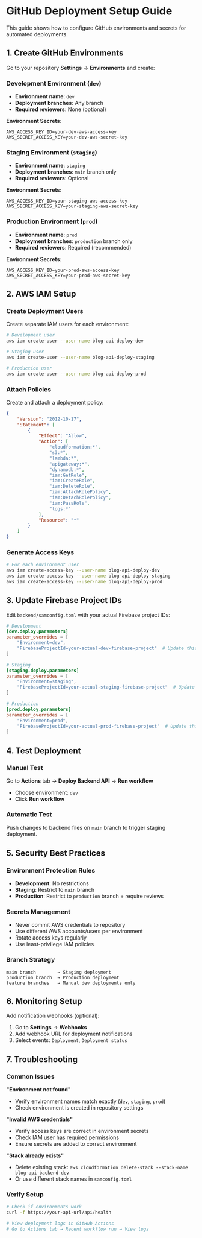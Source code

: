 # GitHub Deployment Setup Guide

This guide shows how to configure GitHub environments and secrets for automated deployments.

## 1. Create GitHub Environments

Go to your repository **Settings** → **Environments** and create:

### Development Environment (`dev`)
- **Environment name**: `dev`
- **Deployment branches**: Any branch
- **Required reviewers**: None (optional)

**Environment Secrets:**
```
AWS_ACCESS_KEY_ID=your-dev-aws-access-key
AWS_SECRET_ACCESS_KEY=your-dev-aws-secret-key
```

### Staging Environment (`staging`) 
- **Environment name**: `staging`
- **Deployment branches**: `main` branch only
- **Required reviewers**: Optional

**Environment Secrets:**
```
AWS_ACCESS_KEY_ID=your-staging-aws-access-key
AWS_SECRET_ACCESS_KEY=your-staging-aws-secret-key
```

### Production Environment (`prod`)
- **Environment name**: `prod`
- **Deployment branches**: `production` branch only
- **Required reviewers**: Required (recommended)

**Environment Secrets:**
```
AWS_ACCESS_KEY_ID=your-prod-aws-access-key
AWS_SECRET_ACCESS_KEY=your-prod-aws-secret-key
```

## 2. AWS IAM Setup

### Create Deployment Users

Create separate IAM users for each environment:

```bash
# Development user
aws iam create-user --user-name blog-api-deploy-dev

# Staging user  
aws iam create-user --user-name blog-api-deploy-staging

# Production user
aws iam create-user --user-name blog-api-deploy-prod
```

### Attach Policies

Create and attach a deployment policy:

```json
{
    "Version": "2012-10-17",
    "Statement": [
        {
            "Effect": "Allow",
            "Action": [
                "cloudformation:*",
                "s3:*",
                "lambda:*",
                "apigateway:*",
                "dynamodb:*",
                "iam:GetRole",
                "iam:CreateRole",
                "iam:DeleteRole",
                "iam:AttachRolePolicy",
                "iam:DetachRolePolicy",
                "iam:PassRole",
                "logs:*"
            ],
            "Resource": "*"
        }
    ]
}
```

### Generate Access Keys

```bash
# For each environment user
aws iam create-access-key --user-name blog-api-deploy-dev
aws iam create-access-key --user-name blog-api-deploy-staging
aws iam create-access-key --user-name blog-api-deploy-prod
```

## 3. Update Firebase Project IDs

Edit `backend/samconfig.toml` with your actual Firebase project IDs:

```toml
# Development
[dev.deploy.parameters]
parameter_overrides = [
    "Environment=dev",
    "FirebaseProjectId=your-actual-dev-firebase-project"  # Update this
]

# Staging
[staging.deploy.parameters] 
parameter_overrides = [
    "Environment=staging",
    "FirebaseProjectId=your-actual-staging-firebase-project"  # Update this
]

# Production
[prod.deploy.parameters]
parameter_overrides = [
    "Environment=prod", 
    "FirebaseProjectId=your-actual-prod-firebase-project"  # Update this
]
```

## 4. Test Deployment

### Manual Test
Go to **Actions** tab → **Deploy Backend API** → **Run workflow**
- Choose environment: `dev`
- Click **Run workflow**

### Automatic Test
Push changes to backend files on `main` branch to trigger staging deployment.

## 5. Security Best Practices

### Environment Protection Rules
- **Development**: No restrictions
- **Staging**: Restrict to `main` branch
- **Production**: Restrict to `production` branch + require reviews

### Secrets Management
- Never commit AWS credentials to repository
- Use different AWS accounts/users per environment
- Rotate access keys regularly
- Use least-privilege IAM policies

### Branch Strategy
```
main branch        → Staging deployment
production branch  → Production deployment  
feature branches   → Manual dev deployments only
```

## 6. Monitoring Setup

Add notification webhooks (optional):

1. Go to **Settings** → **Webhooks**
2. Add webhook URL for deployment notifications
3. Select events: `Deployment`, `Deployment status`

## 7. Troubleshooting

### Common Issues

**"Environment not found"**
- Verify environment names match exactly (`dev`, `staging`, `prod`)
- Check environment is created in repository settings

**"Invalid AWS credentials"**
- Verify access keys are correct in environment secrets
- Check IAM user has required permissions
- Ensure secrets are added to correct environment

**"Stack already exists"** 
- Delete existing stack: `aws cloudformation delete-stack --stack-name blog-api-backend-dev`
- Or use different stack names in `samconfig.toml`

### Verify Setup

```bash
# Check if environments work
curl -f https://your-api-url/api/health

# View deployment logs in GitHub Actions
# Go to Actions tab → Recent workflow run → View logs
```